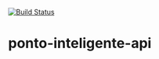 [![Build Status](https://travis-ci.com/amuedojulian/ponto-inteligente-api.svg?branch=main)](https://travis-ci.com/amuedojulian/ponto-inteligente-api)
# ponto-inteligente-api